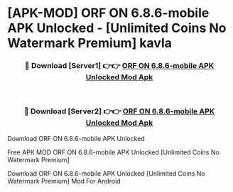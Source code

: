# [APK-MOD] ORF ON 6.8.6-mobile APK Unlocked - [Unlimited Coins No Watermark Premium] kavla



<div align="center">
<h3>🔴 Download [Server1] 👉👉 <a href="https://momento.my/?title=ORF_ON_6.8.6-mobile_APK_Unlocked">ORF ON 6.8.6-mobile APK Unlocked Mod Apk</a></h3><br>

<h3>🔴 Download [Server2] 👉👉 <a href="https://momento.my/?title=ORF_ON_6.8.6-mobile_APK_Unlocked">ORF ON 6.8.6-mobile APK Unlocked Mod Apk</a></h3>
</div>



Download ORF ON 6.8.6-mobile APK Unlocked 

Free APK MOD ORF ON 6.8.6-mobile APK Unlocked [Unlimited Coins No Watermark Premium]

Download ORF ON 6.8.6-mobile APK Unlocked [Unlimited Coins No Watermark Premium] Mod For Android
